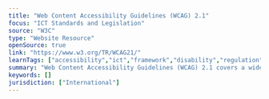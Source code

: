 ```yaml
---
title: "Web Content Accessibility Guidelines (WCAG) 2.1"
focus: "ICT Standards and Legislation"
source: "W3C"
type: "Website Resource"
openSource: true
link: "https://www.w3.org/TR/WCAG21/"
learnTags: ["accessibility","ict","framework","disability","regulation"]
summary: "Web Content Accessibility Guidelines (WCAG) 2.1 covers a wide range of recommendations for making Web content more accessible."
keywords: []
jurisdiction: ["International"]
---
```

